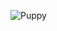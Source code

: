 ![Puppy](https://avatars0.githubusercontent.com/u/57968608?s=400&u=bdf38857819ba80292b667557b975a5abae224af&v=4) 
